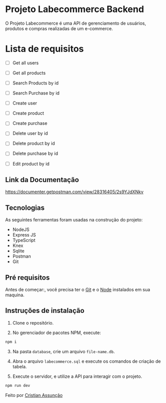 # Projeto Labecommerce Backend

O Projeto Labecommerce é uma API de gerenciamento de usuários, produtos e compras realizadas de um e-commerce.


# Lista de requisitos

- [ ] Get all users
- [ ] Get all products
- [ ] Search Products by id
- [ ] Search Purchase by id
- [ ] Create user
- [ ] Create product
- [ ] Create purchase
- [ ] Delete user by id
- [ ] Delete product by id
- [ ] Delete purchase by id
- [ ] Edit product by id


## Link da Documentação

https://documenter.getpostman.com/view/28316405/2s9YJdXNkv



## Tecnologias

As seguintes ferramentas foram usadas na construção do projeto:

- NodeJS
- Express JS
- TypeScript
- Knex
- Sqlite
- Postman
- Git


## Pré requisitos

Antes de começar:, você precisa ter o [Git](https://git-scm.com) e o [Node](https://nodejs.org/en/) instalados em sua maquina.


## Instruções de instalação

1. Clone o repositório.

2. No gerenciador de pacotes NPM, execute:

```sh
npm i
```

3. Na pasta `database`, crie um arquivo `file-name.db`.

4. Abra o arquivo `labecommerce.sql` e execute os comandos de criação de tabela.

5. Execute o servidor, e utilize a API para interagir com o projeto.

```sh
npm run dev
```

Feito por <a href="https://github.com/Cristian91Assuncao" target="_blank">Cristian Assunção</a>
